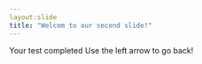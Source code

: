 ```yaml
---
layout:slide
title: "Welcom to our second slide!"
---
```

Your test completed
Use the left arrow to go back!
